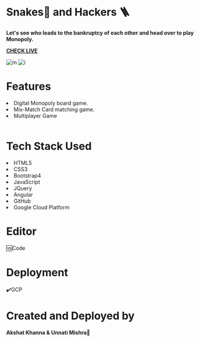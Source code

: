 # Snakes🐍 and Hackers 🪜


<b>Let's see who leads to the bankruptcy of each other and head over to play Monopoly.</b>
<br>

<b><a href="https://moneypotter.uc.r.appspot.com/">CHECK LIVE</a></b>
<br>



<img src="https://i.ibb.co/C5546YL/m.png" alt="m" border="0">
<img src="https://i.ibb.co/vYBZTN1/i.png" alt="i" border="0">
<br>

<h1>Features</h1>
<li>Digital Monopoly board game.</li>
<li>Mix-Match Card matching game.</li>
<li>Multiplayer Game</li>


<br>

<h1>Tech Stack Used</h1>
<li>HTML5</li>
<li>CSS3</li>
<li>Bootstrap4</li>
<li>JavaScript</li>
<li>JQuery</li>
<li>Angular</li>
<li>GitHub</li>
<li>Google Cloud Platform</li>



<h1>Editor</h1>
🆚Code

<h1>Deployment</h1>✔️GCP

<h1>Created and Deployed by</h1>
  <b>Akshat Khanna & Unnati Mishra🙎</b>
  <br><br>

